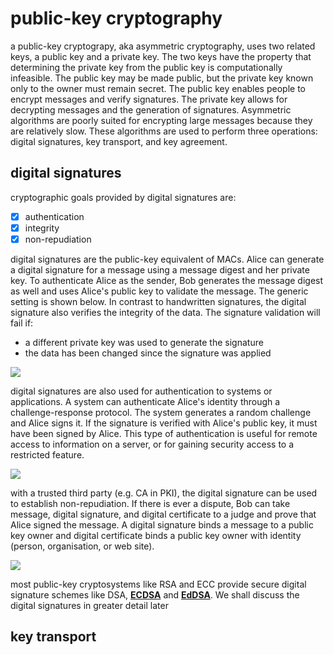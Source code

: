 # public-key cryptography

a public-key cryptograpy, aka asymmetric cryptography, uses two related keys, a public key and a private key. The two keys have the property that determining the private key from the public key is computationally infeasible. The public key may be made public, but the private key known only to the owner must remain secret. The public key enables people to encrypt messages and verify signatures. The private key allows for decrypting messages and the generation of signatures. Asymmetric algorithms are poorly suited for encrypting large messages because they are relatively slow. These algorithms are used to perform three operations: digital signatures, key transport, and key agreement.

## digital signatures
cryptographic goals provided by digital signatures are:
 - [x] authentication
 - [x] integrity
 - [x] non-repudiation

digital signatures are the public-key equivalent of MACs. Alice can generate a digital signature for a message using a message digest and her private key. To authenticate Alice as the sender, Bob generates the message digest as well and uses Alice's public key to validate the message. The generic setting is shown below. In contrast to handwritten signatures, the digital signature also verifies the integrity of the data. The signature validation will fail if:
- a different private key was used to generate the signature
- the data has been changed since the signature was applied

![](https://fadasr.github.io/images/dig-sig.png)

digital signatures are also used for authentication to systems or applications. A system can authenticate Alice's identity through a challenge-response protocol. The system generates a random challenge and Alice signs it. If the signature is verified with Alice's public key, it must have been signed by Alice. This type of authentication is useful for remote access to information on a server, or for gaining security access to a restricted feature.

![](https://fadasr.github.io/images/dig-sig-auth.png)

with a trusted third party (e.g. CA in PKI), the digital signature can be used to establish non-repudiation. If there is ever a dispute, Bob can take message, digital signature, and digital certificate to a judge and prove that Alice signed the message. A digital signature binds a message to a public key owner and digital certificate binds a public key owner with identity (person, organisation, or web site).

![](https://fadasr.github.io/images/dig-sig-cert.png)

most public-key cryptosystems like RSA and ECC provide secure digital signature schemes like DSA, [**ECDSA**](https://en.wikipedia.org/wiki/Elliptic_Curve_Digital_Signature_Algorithm) and [**EdDSA**](https://en.wikipedia.org/wiki/EdDSA). We shall discuss the digital signatures in greater detail later

## key transport


<!--stackedit_data:
eyJoaXN0b3J5IjpbMTI2NzUxNzM4NSwxNDIyNzE4MjE5LC04Mz
E4MDExMDEsLTEyNjkyOTQ2MTUsNzczNTU3MTc3LC0zMDMwNTE2
MjUsLTkxMDI3NTAyLC03MDE0NDYyNDksMTA3OTAxMjg3MCwxMT
AzNDU0ODYyLDIwNjM1NzQ4NDYsLTU1MzUxNzI0NywxMDk2Mjk2
Nzg2LC05NTU3MzU2NDAsMjEyNDY0MDczLC0xODg3ODgyMDA2LD
U1NTUwMTE4NF19
-->